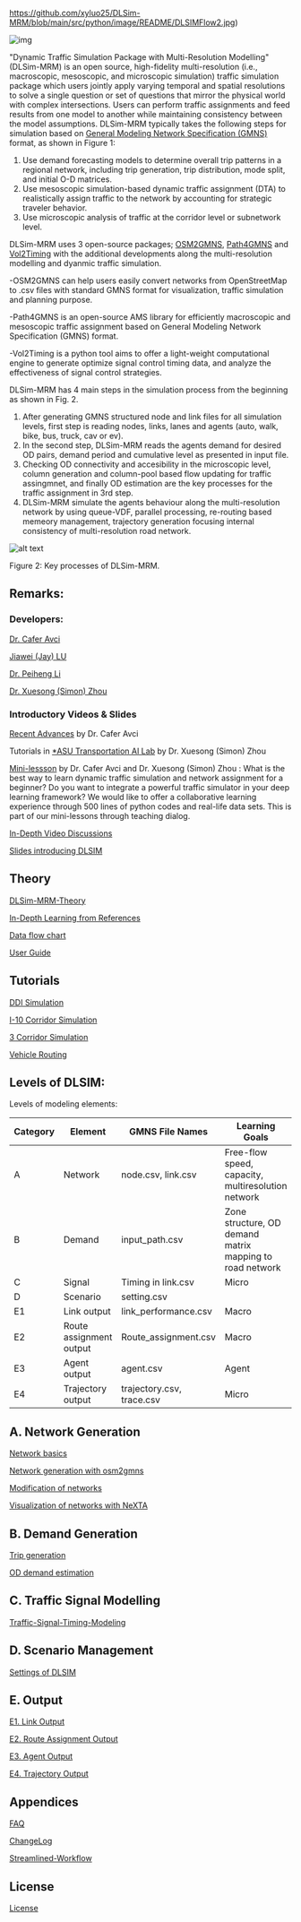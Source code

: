 https://github.com/xyluo25/DLSim-MRM/blob/main/src/python/image/README/DLSIMFlow2.jpg)

![img]()

"Dynamic Traffic Simulation Package with Multi-Resolution Modelling" (DLSim-MRM) is an open source, high-fidelity multi-resolution (i.e., macroscopic, mesoscopic, and microscopic simulation) traffic simulation package which users jointly apply varying temporal and spatial resolutions to solve a single question or set of questions that mirror the physical world with complex intersections. Users can perform traffic assignments and feed results from one model to another while maintaining consistency between the model assumptions. DLSim-MRM typically takes the following steps for simulation based on [General Modeling Network Specification (GMNS)](https://github.com/zephyr-data-specs/GMNS) format, as shown in Figure 1:

1. Use demand forecasting models to determine overall trip patterns in a regional network, including trip generation, trip distribution, mode split, and initial O-D matrices.
2. Use mesoscopic simulation-based dynamic traffic assignment (DTA) to realistically assign traffic to the network by accounting for strategic traveler behavior.
3. Use microscopic analysis of traffic at the corridor level or subnetwork level.


DLSim-MRM uses 3 open-source packages; [OSM2GMNS](https://github.com/asu-trans-ai-lab/OSM2GMNS), [Path4GMNS](https://github.com/asu-trans-ai-lab/Path4GMNS) and [Vol2Timing](https://github.com/asu-trans-ai-lab/Vol2Timing) with the additional developments along the multi-resolution modelling and dyanmic traffic simulation.

-OSM2GMNS can help users easily convert networks from OpenStreetMap to .csv files with standard GMNS format for visualization, traffic simulation and planning purpose.

-Path4GMNS is an open-source AMS library for efficiently macroscopic and mesoscopic traffic assignment based on General Modeling Network Specification (GMNS) format.

-Vol2Timing is a python tool aims to offer a light-weight computational engine to generate optimize signal control timing data, and analyze the effectiveness of signal control strategies.

DLSim-MRM has 4 main steps in the simulation process from the beginning as shown in Fig. 2.

1. After generating GMNS structured node and link files for all simulation levels, first step is reading nodes, links, lanes and agents (auto, walk, bike, bus, truck, cav or ev).
2. In the second step, DLSim-MRM reads the agents demand for desired OD pairs, demand period and cumulative level as presented in input file.
3. Checking OD connectivity and accesibility in the microscopic level, column generation and column-pool based flow updating for traffic assingmnet, and finally OD estimation are the key processes for the traffic assignment in 3rd step.
4. DLSim-MRM simulate the agents behaviour along the multi-resolution network by using queue-VDF, parallel processing, re-routing based memeory management, trajectory generation focusing internal consistency of multi-resolution road network.

![alt text](https://github.com/asu-trans-ai-lab/DLSim/blob/main/media/DLSIMFlow2.jpg)

Figure 2: Key processes of DLSim-MRM.

## Remarks:

### Developers:

[Dr. Cafer Avci](https://github.com/caferavci)

[Jiawei (Jay) LU](https://github.com/jiawlu)

[Dr. Peiheng Li](https://github.com/jdlph/Path4GMNS)

[Dr. Xuesong (Simon) Zhou](https://github.com/xzhou99)

### Introductory Videos & Slides

[Recent Advances](https://www.youtube.com/watch?v=dj6c6h4mWfI) by Dr. Cafer Avci

Tutorials in [*ASU Transportation AI Lab](https://www.youtube.com/channel/UCpwXRD0kEkR5iQ77iCXCNuQ/videos) by Dr. Xuesong (Simon) Zhou

[Mini-lessson](https://www.youtube.com/watch?v=rorZAhNNOf0&feature=youtu.be) by Dr. Cafer Avci and Dr. Xuesong (Simon) Zhou : What is the best way to learn dynamic traffic simulation and network assignment for a beginner? Do you want to integrate a powerful traffic simulator in your deep learning framework? We would like to offer a collaborative learning experience through 500 lines of python codes and real-life data sets. This is part of our mini-lessons through teaching dialog.

[In-Depth Video Discussions](https://github.com/asu-trans-ai-lab/DLSim/wiki/In-Depth-Video-Discussions)

[Slides introducing DLSIM](https://github.com/asu-trans-ai-lab/DLSim/wiki/Slides-Introducing-DLSIM)

## Theory

[DLSim-MRM-Theory](https://github.com/asu-trans-ai-lab/DLSim/wiki/DLSIM-Theory)

[In-Depth Learning from References](https://github.com/asu-trans-ai-lab/DLSim/wiki/References)

[Data flow chart](https://github.com/asu-trans-ai-lab/DLSim/wiki/data-flow-chart)

[User Guide](https://github.com/asu-trans-ai-lab/DLSim/wiki/User-Guide)

## Tutorials

[DDI Simulation](https://github.com/asu-trans-ai-lab/DLSim/wiki/DDI-tutorial)

[I-10 Corridor Simulation](https://github.com/asu-trans-ai-lab/DLSim/wiki/I10-corridor)

[3 Corridor Simulation](https://github.com/asu-trans-ai-lab/DLSim/wiki/3-corridor)

[Vehicle Routing](https://github.com/asu-trans-ai-lab/DLSim/wiki/vehicle-routing)

## Levels of DLSIM:

Levels of modeling elements:

| Category | Element                 | GMNS File Names           | Learning Goals                                           |
| -------- | ----------------------- | ------------------------- | -------------------------------------------------------- |
| A        | Network                 | node.csv, link.csv        | Free-flow speed, capacity, multiresolution network       |
| B        | Demand                  | input_path.csv            | Zone structure, OD demand matrix mapping to road network |
| C        | Signal                  | Timing in link.csv        | Micro                                                    |
| D        | Scenario                | setting.csv               |                                                          |
| E1       | Link output             | link_performance.csv      | Macro                                                    |
| E2       | Route assignment output | Route_assignment.csv      | Macro                                                    |
| E3       | Agent output            | agent.csv                 | Agent                                                    |
| E4       | Trajectory output       | trajectory.csv, trace.csv | Micro                                                    |

## A. Network Generation

[Network basics](https://github.com/asu-trans-ai-lab/DLSim/wiki/network-basics)

[Network generation with osm2gmns](https://github.com/asu-trans-ai-lab/DLSim/wiki/network-generation)

[Modification of networks](https://github.com/asu-trans-ai-lab/DLSim/wiki/network-modification)

[Visualization of networks with NeXTA](https://github.com/asu-trans-ai-lab/DLSim/wiki/network-visualization)

## B. Demand Generation

[Trip generation](https://github.com/asu-trans-ai-lab/DLSim/wiki/trip-generation)

[OD demand estimation](https://github.com/asu-trans-ai-lab/DLSim/wiki/OD-demand-estimation)

## C. Traffic Signal Modelling

[Traffic-Signal-Timing-Modeling](https://github.com/asu-trans-ai-lab/DLSim/wiki/Traffic-Signal-Timing-Modeling)

## D. Scenario Management

[Settings of DLSIM](https://github.com/asu-trans-ai-lab/DLSim/wiki/Settings)

## E. Output

[E1. Link Output](https://github.com/asu-trans-ai-lab/DLSim/wiki/link-output)

[E2. Route Assignment Output](https://github.com/asu-trans-ai-lab/DLSim/wiki/route-assignment-output)

[E3. Agent Output](https://github.com/asu-trans-ai-lab/DLSim/wiki/agent-output)

[E4. Trajectory Output](https://github.com/asu-trans-ai-lab/DLSim/wiki/trajectory-output)

## Appendices

[FAQ](https://github.com/asu-trans-ai-lab/DLSim/wiki/Frequently-Asked-Questions)

[ChangeLog](https://github.com/asu-trans-ai-lab/DLSim/wiki/ChangeLog)

[Streamlined-Workflow](https://github.com/asu-trans-ai-lab/DLSim/wiki/Streamlined-Workflow)

## License

[License](https://github.com/asu-trans-ai-lab/DLSim)
